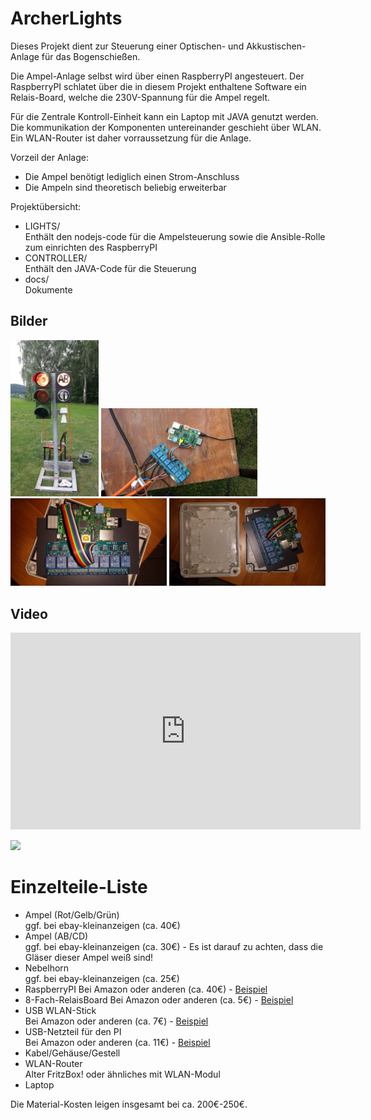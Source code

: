 # ArcherLights

Dieses Projekt dient zur Steuerung einer Optischen- und Akkustischen-Anlage für das Bogenschießen.

Die Ampel-Anlage selbst wird über einen RaspberryPI angesteuert. Der RaspberryPI schlatet über die in diesem Projekt enthaltene Software ein Relais-Board, welche die 230V-Spannung für die Ampel regelt.

Für die Zentrale Kontroll-Einheit kann ein Laptop mit JAVA genutzt werden.
Die kommunikation der Komponenten untereinander geschieht über WLAN. Ein WLAN-Router ist daher vorraussetzung für die Anlage.

Vorzeil der Anlage:
* Die Ampel benötigt lediglich einen Strom-Anschluss
* Die Ampeln sind theoretisch beliebig erweiterbar

Projektübersicht:
* LIGHTS/<br />
  Enthält den nodejs-code für die Ampelsteuerung sowie die Ansible-Rolle zum einrichten des RaspberryPI
* CONTROLLER/<br />
  Enthält den JAVA-Code für die Steuerung
* docs/<br />
  Dokumente

## Bilder
<img src="docs/img/20160528_180453.jpg" height="250px" />
<img src="docs/img/20160528_180503.jpg" width="250px" />
<img src="docs/img/20160530_214252.jpg" width="250px" />
<img src="docs/img/20160530_214318.jpg" width="250px" />

## Video

<iframe width="560" height="315" src="https://www.youtube.com/embed/vV-KeMpcDqQ" frameborder="0" allowfullscreen></iframe>

[![](http://img.youtube.com/vi/vV-KeMpcDqQ/0.jpg)](https://www.youtube.com/embed/vV-KeMpcDqQ)


# Einzelteile-Liste

 * Ampel (Rot/Gelb/Grün)<br />
   ggf. bei ebay-kleinanzeigen (ca. 40€)
 * Ampel (AB/CD)<br />
   ggf. bei ebay-kleinanzeigen (ca. 30€) - Es ist darauf zu achten, dass die Gläser dieser Ampel weiß sind!
 * Nebelhorn<br />
   ggf. bei ebay-kleinanzeigen (ca. 25€)
 * RaspberryPI
   Bei Amazon oder anderen (ca. 40€) - [Beispiel](https://www.amazon.de/Raspberry-Pi-3-Model-B/dp/B01CEFWQFA)
 * 8-Fach-RelaisBoard
   Bei Amazon oder anderen (ca. 5€) - [Beispiel](https://www.amazon.de/Kanal-Relay-Relais-Module-Arduino/dp/B00AEIDWXK)
 * USB WLAN-Stick<br />
   Bei Amazon oder anderen (ca. 7€) - [Beispiel](https://www.amazon.de/EDIMAX-EW-7811UN-Wireless-Adapter-IEEE802-11b/dp/B003MTTJOY)
 * USB-Netzteil für den PI<br />
   Bei Amazon oder anderen (ca. 11€) - [Beispiel](https://www.amazon.de/gp/product/B00OCIXTTK)
 * Kabel/Gehäuse/Gestell
 * WLAN-Router<br />
   Alter FritzBox! oder ähnliches mit WLAN-Modul
 * Laptop
 
Die Material-Kosten leigen insgesamt bei ca. 200€-250€.
   
